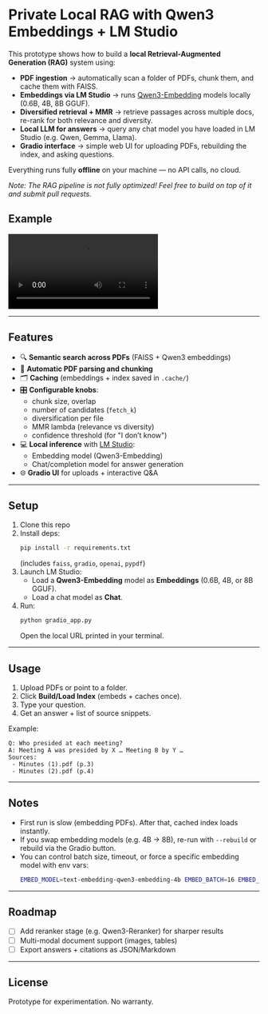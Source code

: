 # Private Local RAG with Qwen3 Embeddings + LM Studio

This prototype shows how to build a **local Retrieval-Augmented Generation (RAG)** system using:

- **PDF ingestion** → automatically scan a folder of PDFs, chunk them, and cache them with FAISS.
- **Embeddings via LM Studio** → runs [Qwen3-Embedding](https://huggingface.co/Qwen) models locally (0.6B, 4B, 8B GGUF).
- **Diversified retrieval + MMR** → retrieve passages across multiple docs, re-rank for both relevance and diversity.
- **Local LLM for answers** → query any chat model you have loaded in LM Studio (e.g. Qwen, Gemma, Llama).
- **Gradio interface** → simple web UI for uploading PDFs, rebuilding the index, and asking questions.

Everything runs fully **offline** on your machine — no API calls, no cloud.

*Note: The RAG pipeline is not fully optimized! Feel free to build on top of it and submit pull requests.*

## Example

![Screenshot of Gradio UI](assets/demo.mp4)

---

## Features

- 🔍 **Semantic search across PDFs** (FAISS + Qwen3 embeddings)
- 📄 **Automatic PDF parsing and chunking**
- 🗂 **Caching** (embeddings + index saved in `.cache/`)
- 🎛 **Configurable knobs**:  
  - chunk size, overlap  
  - number of candidates (`fetch_k`)  
  - diversification per file  
  - MMR lambda (relevance vs diversity)  
  - confidence threshold (for "I don’t know")  
- 💻 **Local inference** with [LM Studio](https://lmstudio.ai/):  
  - Embedding model (Qwen3-Embedding)  
  - Chat/completion model for answer generation
- 🌐 **Gradio UI** for uploads + interactive Q&A

---

## Setup

1. Clone this repo
2. Install deps:
   ```bash
   pip install -r requirements.txt
   ```
   (includes `faiss`, `gradio`, `openai`, `pypdf`)
3. Launch LM Studio:
   - Load a **Qwen3-Embedding** model as **Embeddings** (0.6B, 4B, or 8B GGUF).
   - Load a chat model as **Chat**.
4. Run:
   ```bash
   python gradio_app.py
   ```
   Open the local URL printed in your terminal.

---

## Usage

1. Upload PDFs or point to a folder.
2. Click **Build/Load Index** (embeds + caches once).
3. Type your question.
4. Get an answer + list of source snippets.

Example:
```
Q: Who presided at each meeting?
A: Meeting A was presided by X … Meeting B by Y …
Sources:
 - Minutes (1).pdf (p.3)
 - Minutes (2).pdf (p.4)
```

---

## Notes

- First run is slow (embedding PDFs). After that, cached index loads instantly.
- If you swap embedding models (e.g. 4B → 8B), re-run with `--rebuild` or rebuild via the Gradio button.
- You can control batch size, timeout, or force a specific embedding model with env vars:
  ```bash
  EMBED_MODEL=text-embedding-qwen3-embedding-4b EMBED_BATCH=16 EMBED_TIMEOUT=180 python gradio_app.py
  ```

---

## Roadmap

- [ ] Add reranker stage (e.g. Qwen3-Reranker) for sharper results
- [ ] Multi-modal document support (images, tables)
- [ ] Export answers + citations as JSON/Markdown

---

## License

Prototype for experimentation. No warranty.
